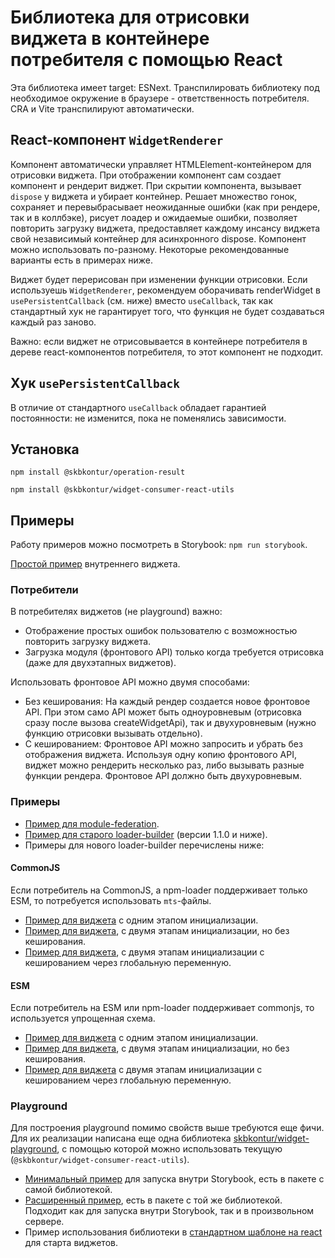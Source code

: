 # Библиотека для отрисовки виджета в контейнере потребителя с помощью React

Эта библиотека имеет target: ESNext. Транспилировать библиотеку под необходимое окружение в браузере - ответственность потребителя. CRA и Vite транспилируют автоматически.

## React-компонент `WidgetRenderer`

Компонент автоматически управляет HTMLElement-контейнером для отрисовки виджета. При отображении компонент сам создает компонент и рендерит виджет. При скрытии компонента, вызывает `dispose` у виджета и убирает контейнер.
Решает множество гонок, сохраняет и перевыбрасывает неожиданные ошибки (как при рендере, так и в коллбэке), рисует лоадер и ожидаемые ошибки, позволяет повторить загрузку виджета, предоставляет каждому инсансу виджета свой независимый контейнер для асинхронного dispose.
Компонент можно использовать по-разному. Некоторые рекомендованные варианты есть в примерах ниже.

Виджет будет перерисован при изменении функции отрисовки. Если используешь `WidgetRenderer`, рекомендуем оборачивать renderWidget в `usePersistentCallback` (см. ниже) вместо `useCallback`, так как стандартный хук не гарантирует того, что функция не будет создаваться каждый раз заново.

Важно: если виджет не отрисовывается в контейнере потребителя в дереве react-компонентов потребителя, то этот компонент не подходит.

## Хук `usePersistentCallback`

В отличие от стандартного `useCallback` обладает гарантией постоянности: не изменится, пока не поменялись зависимости.

## Установка
`npm install @skbkontur/operation-result`

`npm install @skbkontur/widget-consumer-react-utils`

## Примеры

Работу примеров можно посмотреть в Storybook: `npm run storybook`.

[Простой пример](./examples/Widget.tsx) внутреннего виджета.

### Потребители

В потребителях виджетов (не playground) важно:
* Отображение простых ошибок пользователю с возможностью повторить загрузку виджета.
* Загрузка модуля (фронтового API) только когда требуется отрисовка (даже для двухэтапных виджетов).

Использовать фронтовое API можно двумя способами:
* Без кеширования: На каждый рендер создается новое фронтовое API. При этом само API может быть одноуровневым (отрисовка сразу после вызова createWidgetApi), так и двухуровневым (нужно функцию отрисовки вызывать отдельно).
* C кешированием: Фронтовое API можно запросить и убрать без отображения виджета. Используя одну копию фронтового API, виджет можно рендерить несколько раз, либо вызывать разные функции рендера. Фронтовое API должно быть двухуровневым.

### Примеры
* [Пример для module-federation](./examples/module-federation/Widget.tsx).
* [Пример для старого loader-builder](./examples/commonjs/oldLoaderBuilder/Widget.tsx) (версии 1.1.0 и ниже).
* Примеры для нового loader-builder перечислены ниже:

#### CommonJS
Если потребитель на CommonJS, а npm-loader поддерживает только ESM, то потребуется использовать `mts`-файлы.

* [Пример для виджета](./examples/commonjs/oneStep/Widget.tsx) с одним этапом инициализации.
* [Пример для виджета](./examples/commonjs/twoStep/Widget.tsx), с двумя этапам инициализации, но без кеширования.
* [Пример для виджета](./examples/commonjs/twoStepWithCache/Widget.tsx), с двумя этапам инициализации с кешированием через глобальную переменную.

#### ESM
Если потребитель на ESM или npm-loader поддерживает commonjs, то используется упрощенная схема.

* [Пример для виджета](./examples/esm/oneStep/Widget.tsx) с одним этапом инициализации.
* [Пример для виджета](./examples/esm/twoStep/Widget.tsx), с двумя этапам инициализации, но без кеширования.
* [Пример для виджета](./examples/esm/twoStepWithCache/Widget.tsx)  с двумя этапам инициализации с кешированием через глобальную переменную.

### Playground

Для построения playground помимо свойств выше требуются еще фичи. Для их реализации написана еще одна библиотека [skbkontur/widget-playground](../widget-playground/README.md), с помощью которой можно использовать текущую (`@skbkontur/widget-consumer-react-utils`).

* [Минимальный пример](../widget-playground/examples/Minimal/WidgetModule.tsx) для запуска внутри Storybook, есть в пакете с самой библиотекой.
* [Расширенный пример](../widget-playground/examples/Standard/PlaygroundTwoStep.tsx), есть в пакете с той же библиотекой. Подходит как для запуска внутри Storybook, так и в произвольном сервере.
* Пример использования библиотеки в [стандартном шаблоне на react](../template/playground/WidgetController.tsx) для старта виджетов.


